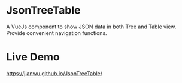 # JsonTreeTable
A VueJs component to show JSON data in both Tree and Table view. Provide convenient navigation functions.

# Live Demo
https://jianwu.github.io/JsonTreeTable/
